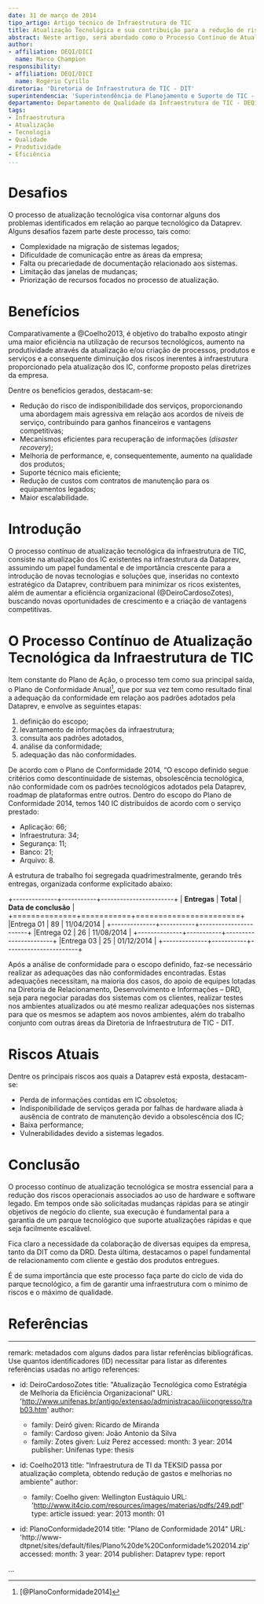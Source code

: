 ```yaml
---
date: 31 de março de 2014
tipo_artigo: Artigo técnico de Infraestrutura de TIC
title: Atualização Tecnológica e sua contribuição para a redução de riscos na infraestrutura
abstract: Neste artigo, será abordado como o Processo Contínuo de Atualização Tecnológica, contribui para minimizar os riscos existentes na infraestrutura de TIC da Dataprev, bem como os benefícios obtidos.
author:
- affiliation: DEQI/DICI
  name: Marco Champion
responsibility:
- affiliation: DEQI/DICI
  name: Rogério Cyrillo
diretoria: 'Diretoria de Infraestrutura de TIC - DIT'
superintendencia: 'Superintendência de Planejamento e Suporte de TIC - SUPS'
departamento: Departamento de Qualidade da Infraestrutura de TIC - DEQI
tags:
- Infraestrutura
- Atualização
- Tecnologia
- Qualidade
- Produtividade
- Eficiência
...
```


Desafios
========

O processo de atualização tecnológica visa contornar alguns dos problemas identificados em relação ao parque tecnológico da Dataprev. Alguns desafios fazem parte deste processo, tais como:

- Complexidade na migração de sistemas legados;
- Dificuldade de comunicação entre as áreas da empresa;
- Falta ou precariedade de documentação relacionado aos sistemas.
- Limitação das janelas de mudanças;
- Priorização de recursos focados no processo de atualização.

Benefícios
==========

Comparativamente a @Coelho2013, é objetivo do trabalho exposto atingir uma maior eficiência na utilização de recursos tecnológicos, aumento na produtividade através da atualização e/ou criação de processos, produtos e serviços e a consequente diminuição dos riscos inerentes à infraestrutura proporcionado pela atualização dos IC, conforme proposto pelas diretrizes da empresa.

Dentre os benefícios gerados, destacam-se:

- Redução do risco de indisponibilidade dos serviços, proporcionando uma abordagem mais agressiva em relação aos acordos de níveis de serviço, contribuindo para ganhos financeiros e vantagens competitivas;
- Mecanismos eficientes para recuperação de informações (*disaster recovery*);
- Melhoria de performance, e, consequentemente, aumento na qualidade dos produtos;
- Suporte técnico mais eficiente;
- Redução de custos com contratos de manutenção para os equipamentos legados;
- Maior escalabilidade.

Introdução
==========

O processo contínuo de atualização tecnológica da infraestrutura de TIC, consiste na atualização dos IC existentes na infraestrutura da Dataprev, assumindo um papel fundamental e de importância crescente para a introdução de novas tecnologias e soluções que, inseridas no contexto estratégico da Dataprev, contribuem para minimizar os ricos existentes, além de aumentar a eficiência organizacional (@DeiroCardosoZotes), buscando novas oportunidades de crescimento e a criação de vantagens competitivas. 

O Processo Contínuo de Atualização Tecnológica da Infraestrutura de TIC
=======================================================================

Item constante do Plano de Ação, o processo tem como sua principal saída, o Plano de Conformidade Anual[^1], que por sua vez tem como resultado final a adequação da conformidade em relação aos padrões adotados pela Dataprev, e envolve as seguintes etapas:

1. definição do escopo; 
2. levantamento de informações da infraestrutura;
3. consulta aos padrões adotados,
4. análise da conformidade;
5. adequação das não conformidades.

De acordo com o Plano de Conformidade 2014, “O escopo definido segue critérios como descontinuidade de sistemas, obsolescência tecnológica, não conformidade com os padrões tecnológicos adotados pela Dataprev, roadmap de plataformas entre outros.
Dentro do escopo do Plano de Conformidade 2014, temos 140 IC distribuídos de acordo com o serviço prestado:

- Aplicação: 66;
- Infraestrutura: 34;
- Segurança: 11;
- Banco: 21;
- Arquivo: 8.

A estrutura de trabalho foi segregada quadrimestralmente, gerando três entregas, organizada conforme explicitado abaixo:

+--------------+-----------+-----------------------+
| **Entregas** | **Total** | **Data de conclusão** |
+==============+===========+=======================+
|Entrega 01    |       89  |     11/04/2014        |
+--------------+-----------+-----------------------+
|Entrega 02    |       26  |     11/08/2014        |
+--------------+-----------+-----------------------+
|Entrega 03    |       25  |     01/12/2014        |
+--------------+-----------+-----------------------+

Após a análise de conformidade para o escopo definido, faz-se necessário realizar as adequações das não conformidades encontradas. Estas adequações necessitam, na maioria dos casos, do apoio de equipes lotadas na Diretoria de Relacionamento, Desenvolvimento e Informações – DRD, seja para negociar paradas dos sistemas com os clientes, realizar testes nos ambientes atualizados ou até mesmo realizar adequações nos sistemas para que os mesmos se adaptem aos novos ambientes, além do trabalho conjunto com outras áreas da Diretoria de Infraestrutura de TIC - DIT.

Riscos Atuais
=============

Dentre os principais riscos aos quais a Dataprev está exposta, destacam-se:

- Perda de informações contidas em IC obsoletos;
- Indisponibilidade de serviços gerada por falhas de hardware aliada à ausência de contrato de manutenção devido a obsolescência dos IC;
- Baixa performance;
- Vulnerabilidades devido a sistemas legados.


Conclusão
=========

O processo contínuo de atualização tecnológica se mostra essencial para a redução dos riscos operacionais associados ao uso de hardware e software legado. Em tempos onde são solicitadas mudanças rápidas para se atingir objetivos de negócio do cliente, sua execução é fundamental para a garantia de um parque tecnológico que suporte atualizações rápidas e que seja facilmente escalável.

Fica claro a necessidade da colaboração de diversas equipes da empresa, tanto da DIT como da DRD. Desta última, destacamos o papel fundamental de relacionamento com cliente e gestão dos produtos entregues.

É de suma importância que este processo faça parte do ciclo de vida do parque tecnológico, a fim de garantir uma infraestrutura com o mínimo de riscos e o máximo de qualidade.

Referências
===========

[^1]: [@PlanoConformidade2014]

---
remark: metadados com alguns dados para listar referências bibliográficas. Use quantos identificadores (ID) necessitar para listar as diferentes referências usadas no artigo
references:
- id: DeiroCardosoZotes
  title: "Atualização Tecnológica como Estratégia de Melhoria da Eficiência Organizacional"
  URL: 'http://www.unifenas.br/antigo/extensao/administracao/iiicongresso/trab03.htm'
  author:
  - family: Deiró
    given: Ricardo de Miranda
  - family: Cardoso
    given: João Antonio da Silva
  - family: Zotes
    given: Luiz Perez
  accessed:
    month: 3
    year: 2014
  publisher: Unifenas
  type: thesis

- id: Coelho2013
  title: "Infraestrutura de TI da TEKSID passa por atualização completa, obtendo redução de gastos e melhorias no ambiente"
  author:
  - family: Coelho
    given: Wellington Eustáquio 
  URL: 'http://www.it4cio.com/resources/images/materias/pdfs/249.pdf'
  type: article
  issued:
    year: 2013
    month: 01
    
- id: PlanoConformidade2014
  title: "Plano de Conformidade 2014"
  URL: 'http://www-dtpnet/sites/default/files/Plano%20de%20Conformidade%202014.zip'
  accessed:
    month: 3
    year: 2014
  publisher: Dataprev
  type: report

...
